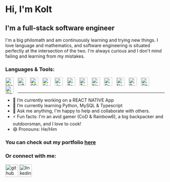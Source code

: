 # Hi, I'm Kolt 

## I'm a full-stack software engineer

I'm a big philomath and am continuously learning and trying new things.  I love language and mathematics, and software engineering is situated perfectly at the intersection of the two.  I'm always curious and I don't mind failing and learning from my mistakes.

### Languages & Tools:

<img align="left" alt="Visual Studio Code" width="26px" src="https://cdn.jsdelivr.net/gh/devicons/devicon/icons/vscode/vscode-original.svg" style="padding-right:10px;" />
<img align="left" alt="HTML5" width="26px" src="https://cdn.jsdelivr.net/gh/devicons/devicon/icons/html5/html5-original.svg" style="padding-right:10px;" />
<img align="left" alt="CSS3" width="26px" src="https://cdn.jsdelivr.net/gh/devicons/devicon/icons/css3/css3-original.svg" style="padding-right:10px;" />
<img align="left" alt="Sass" width="26px" src="https://cdn.jsdelivr.net/gh/devicons/devicon/icons/sass/sass-original.svg" style="padding-right:10px;" />
<img align="left" alt="JavaScript" width="26px" src="https://cdn.jsdelivr.net/gh/devicons/devicon/icons/javascript/javascript-original.svg" style="padding-right:10px;" />
<img align="left" alt="React" width="26px" src="https://cdn.jsdelivr.net/gh/devicons/devicon/icons/react/react-original.svg" style="padding-right:10px;" />
<img align="left" alt="Typescript" width="26px" src="https://cdn.jsdelivr.net/npm/simple-icons@3.13.0/icons/typescript.svg" style="padding-right:10px;" />
<img align="left" alt="Next.JS" width="26px" src="https://cdn.jsdelivr.net/npm/simple-icons@3.13.0/icons/next-dot-js.svg" style="padding-right:10px;" />
<img align="left" alt="GraphQL" width="26px" src="https://cdn.jsdelivr.net/gh/devicons/devicon/icons/graphql/graphql-plain.svg" style="padding-right:10px;" />
<img align="left" alt="Node.js" width="26px" src="https://cdn.jsdelivr.net/gh/devicons/devicon/icons/nodejs/nodejs-original.svg" style="padding-right:10px;" />
<img align="left" alt="Ruby on Rails" width="26px" src="https://cdn.jsdelivr.net/npm/simple-icons@3.13.0/icons/rubyonrails.svg" style="padding-right:10px;" />
<img align="left" alt="Git" width="26px" src="https://cdn.jsdelivr.net/gh/devicons/devicon/icons/git/git-original.svg" style="padding-right:10px;" />
<img align="left" alt="GitHub" width="26px" src="https://user-images.githubusercontent.com/3369400/139448065-39a229ba-4b06-434b-bc67-616e2ed80c8f.png" style="padding-right:10px;" />

<br />
<br />
<hr />

- 🔭 I’m currently working on a REACT NATIVE App
- 🌱 I’m currently learning Python, MySQL & Typescript 
- 💬 Ask me anything, I'm happy to help and collaborate with others.
- ⚡ Fun facts: I'm an avid gamer (CoD & Rainbow6), a big backpacker and outdoorsman, and I love to cook!
- 😄 Pronouns: He/Him 

### You can check out my portfolio [here][website]

### Or connect with me: 

[<img src='https://cdn.jsdelivr.net/npm/simple-icons@3.0.1/icons/github.svg' alt='github' height='40'>](https://github.com/koltvictor)  [<img src='https://cdn.jsdelivr.net/npm/simple-icons@3.0.1/icons/linkedin.svg' alt='linkedin' height='40'>](https://www.linkedin.com/in/koltadams)

[website]: https://koltdesigns.com
